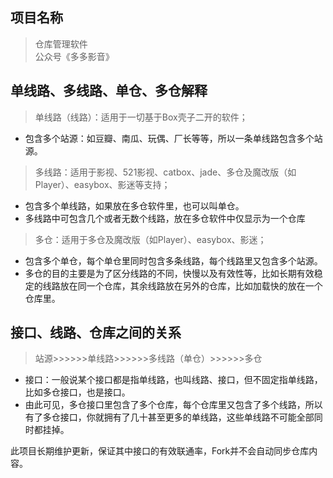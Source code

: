 ## 项目名称
> 仓库管理软件  
> 公众号《多多影音》


## 单线路、多线路、单仓、多仓解释
> 单线路（线路）：适用于一切基于Box壳子二开的软件；
* 包含多个站源：如豆瓣、南瓜、玩偶、厂长等等，所以一条单线路包含多个站源。


> 多线路：适用于影视、521影视、catbox、jade、多仓及魔改版（如Player）、easybox、影迷等支持；
* 包含多个单线路，如果放在多仓软件里，也可以叫单仓。
* 多线路中可包含几个或者无数个线路，放在多仓软件中仅显示为一个仓库


> 多仓：适用于多仓及魔改版（如Player）、easybox、影迷；
* 包含多个单仓，每个单仓里同时包含多条线路，每个线路里又包含多个站源。
* 多仓的目的主要是为了区分线路的不同，快慢以及有效性等，比如长期有效稳定的线路放在同一个仓库，其余线路放在另外的仓库，比如加载快的放在一个仓库里。


## 接口、线路、仓库之间的关系
> 站源>>>>>>单线路>>>>>>多线路（单仓）>>>>>>多仓
* 接口：一般说某个接口都是指单线路，也叫线路、接口，但不固定指单线路，比如多仓接口，也是接口。
* 由此可见，多仓接口里包含了多个仓库，每个仓库里又包含了多个线路，所以有了多仓接口，你就拥有了几十甚至更多的单线路，这些单线路不可能全部同时都挂掉。


此项目长期维护更新，保证其中接口的有效联通率，Fork并不会自动同步仓库内容。